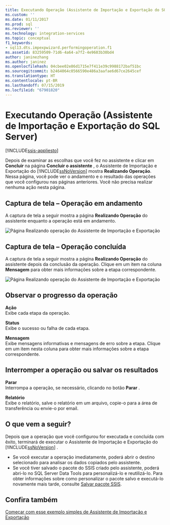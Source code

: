 ```yaml
---
title: Executando Operação (Assistente de Importação e Exportação do SQL Server) | Microsoft Docs
ms.custom: ''
ms.date: 01/11/2017
ms.prod: sql
ms.reviewer: ''
ms.technology: integration-services
ms.topic: conceptual
f1_keywords:
- sql13.dts.impexpwizard.performingoperation.f1
ms.assetid: 83259509-71d6-4a64-a7f2-4e9603b30bd4
author: janinezhang
ms.author: janinez
ms.openlocfilehash: 04cbee02e86d1715e7f411e39c9988172baf51bc
ms.sourcegitcommit: b2464064c0566590e486a3aafae6d67ce2645cef
ms.translationtype: HT
ms.contentlocale: pt-BR
ms.lasthandoff: 07/15/2019
ms.locfileid: "67901820"
---
```

# <a name="performing-operation-sql-server-import-and-export-wizard"></a>Executando Operação (Assistente de Importação e Exportação do SQL Server)

[!INCLUDE[ssis-appliesto](../../includes/ssis-appliesto-ssvrpluslinux-asdb-asdw-xxx.md)]


Depois de examinar as escolhas que você fez no assistente e clicar em **Concluir** na página **Concluir o assistente** , o Assistente de Importação e Exportação do [!INCLUDE[ssNoVersion](../../includes/ssnoversion-md.md)] mostra **Realizando Operação**. Nessa página, você pode ver o andamento e o resultado das operações que você configurou nas páginas anteriores. Você não precisa realizar nenhuma ação nesta página.

## <a name="screen-shot---operation-in-progress"></a>Captura de tela – Operação em andamento 
 A captura de tela a seguir mostra a página **Realizando Operação** do assistente enquanto a operação está em andamento.  
  
 ![Página Realizando operação do Assistente de Importação e Exportação](../../integration-services/import-export-data/media/performing-operation1.png "Página Realizando operação do Assistente de Importação e Exportação")  

## <a name="screen-shot---operation-completed"></a>Captura de tela – Operação concluída 
 A captura de tela a seguir mostra a página **Realizando Operação** do assistente depois da conclusão da operação. Clique em um item na coluna **Mensagem** para obter mais informações sobre a etapa correspondente.  
  
 ![Página Realizando operação do Assistente de Importação e Exportação](../../integration-services/import-export-data/media/performing-operation2.png "Página Realizando operação do Assistente de Importação e Exportação")  
  
## <a name="watch-the-progress-of-the-operation"></a>Observar o progresso da operação
 **Ação**  
 Exibe cada etapa da operação.  
  
 **Status**  
 Exibe o sucesso ou falha de cada etapa.  
  
 **Mensagem**  
 Exibe mensagens informativas e mensagens de erro sobre a etapa. Clique em um item nesta coluna para obter mais informações sobre a etapa correspondente.

## <a name="interrupt-the-operation-or-save-the-results"></a>Interromper a operação ou salvar os resultados
 **Parar**  
 Interrompa a operação, se necessário, clicando no botão **Parar** .  
  
 **Relatório**  
 Exibe o relatório, salve o relatório em um arquivo, copie-o para a área de transferência ou envie-o por email.  
  
## <a name="whats-next"></a>O que vem a seguir?  
 Depois que a operação que você configurou for executada e concluída com êxito, terminará de executar o Assistente de Importação e Exportação do [!INCLUDE[ssNoVersion](../../includes/ssnoversion-md.md)] .  
-   Se você executar a operação imediatamente, poderá abrir o destino selecionado para analisar os dados copiados pelo assistente.  
-   Se você tiver salvado o pacote do SSIS criado pelo assistente, poderá abri-lo no SQL Server Data Tools para personalizá-lo e reutilizá-lo. Para obter informações sobre como personalizar o pacote salvo e executá-lo novamente mais tarde, consulte [Salvar pacote SSIS](../../integration-services/import-export-data/save-ssis-package-sql-server-import-and-export-wizard.md).

## <a name="see-also"></a>Confira também
[Começar com esse exemplo simples de Assistente de Importação e Exportação](../../integration-services/import-export-data/get-started-with-this-simple-example-of-the-import-and-export-wizard.md)


